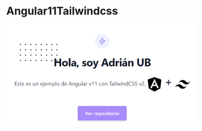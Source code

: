 # Angular11Tailwindcss

<center>
<img src="https://github.com/adrian-ub/angular11-tailwindcss/blob/main/image.png" />
</center>
